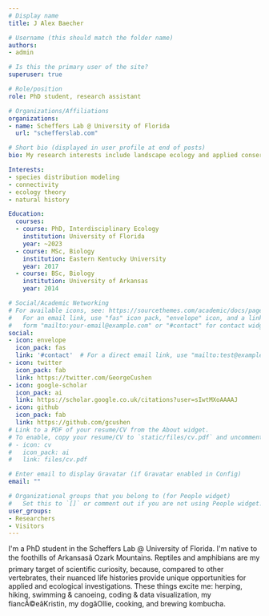 ```yaml
---
# Display name
title: J Alex Baecher

# Username (this should match the folder name)
authors:
- admin

# Is this the primary user of the site?
superuser: true

# Role/position
role: PhD student, research assistant

# Organizations/Affiliations
organizations:
- name: Scheffers Lab @ University of Florida
  url: "schefferslab.com"

# Short bio (displayed in user profile at end of posts)
bio: My research interests include landscape ecology and applied conservation of reptiles and amphibians

Interests:
- species distribution modeling
- connectivity
- ecology theory
- natural history

Education:
  courses:
  - course: PhD, Interdisciplinary Ecology
    institution: University of Florida
    year: ~2023
  - course: MSc, Biology
    institution: Eastern Kentucky University
    year: 2017
  - course: BSc, Biology
    institution: University of Arkansas
    year: 2014

# Social/Academic Networking
# For available icons, see: https://sourcethemes.com/academic/docs/page-builder/#icons
#   For an email link, use "fas" icon pack, "envelope" icon, and a link in the
#   form "mailto:your-email@example.com" or "#contact" for contact widget.
social:
- icon: envelope
  icon_pack: fas
  link: '#contact'  # For a direct email link, use "mailto:test@example.org".
- icon: twitter
  icon_pack: fab
  link: https://twitter.com/GeorgeCushen
- icon: google-scholar
  icon_pack: ai
  link: https://scholar.google.co.uk/citations?user=sIwtMXoAAAAJ
- icon: github
  icon_pack: fab
  link: https://github.com/gcushen
# Link to a PDF of your resume/CV from the About widget.
# To enable, copy your resume/CV to `static/files/cv.pdf` and uncomment the lines below.
# - icon: cv
#   icon_pack: ai
#   link: files/cv.pdf

# Enter email to display Gravatar (if Gravatar enabled in Config)
email: ""

# Organizational groups that you belong to (for People widget)
#   Set this to `[]` or comment out if you are not using People widget.
user_groups:
- Researchers
- Visitors
---
```


I'm a PhD student in the Scheffers Lab @ University of Florida. I'm native to the foothills of Arkansasâ Ozark Mountains. Reptiles and amphibians are my primary target of scientific curiosity, because, compared to other vertebrates, their nuanced life histories provide unique opportunities for applied and ecological investigations. These things excite me: herping, hiking, swimming & canoeing, coding & data visualization, my fiancÃ©eâKristin, my dogâOllie, cooking, and brewing kombucha. 
